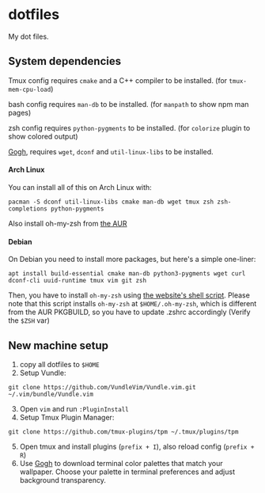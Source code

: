 # dotfiles

My dot files.

## System dependencies

Tmux config requires `cmake` and a C++ compiler to be installed. (for `tmux-mem-cpu-load`)

bash config requires `man-db` to be installed. (for `manpath` to show npm man pages)

zsh config requires `python-pygments` to be installed. (for `colorize` plugin to show colored output)

[Gogh](https://github.com/Gogh-Co/Gogh), requires `wget`, `dconf` and `util-linux-libs` to be installed.

#### Arch Linux

You can install all of this on Arch Linux with:

```
pacman -S dconf util-linux-libs cmake man-db wget tmux zsh zsh-completions python-pygments
```

Also install oh-my-zsh from [the AUR](https://aur.archlinux.org/packages/oh-my-zsh-git)

#### Debian

On Debian you need to install more packages, but here's a simple one-liner:

```
apt install build-essential cmake man-db python3-pygments wget curl dconf-cli uuid-runtime tmux vim git zsh
```

Then, you have to install `oh-my-zsh` using [the website's shell script](https://ohmyz.sh/#install). Please note that this script installs `oh-my-zsh` at `$HOME/.oh-my-zsh`, which is different from the AUR PKGBUILD, so you have to update .zshrc accordingly (Verify the `$ZSH` var)


## New machine setup

1. copy all dotfiles to `$HOME`
2. Setup Vundle:
```
git clone https://github.com/VundleVim/Vundle.vim.git ~/.vim/bundle/Vundle.vim
```
3. Open `vim` and run `:PluginInstall`
4. Setup Tmux Plugin Manager:
```
git clone https://github.com/tmux-plugins/tpm ~/.tmux/plugins/tpm
```
5. Open tmux and install plugins (`prefix + I`), also reload config (`prefix + R`)
6. Use [Gogh](https://github.com/Gogh-Co/Gogh) to download terminal color palettes
that match your wallpaper. Choose your palette in terminal preferences and adjust
background transparency.
